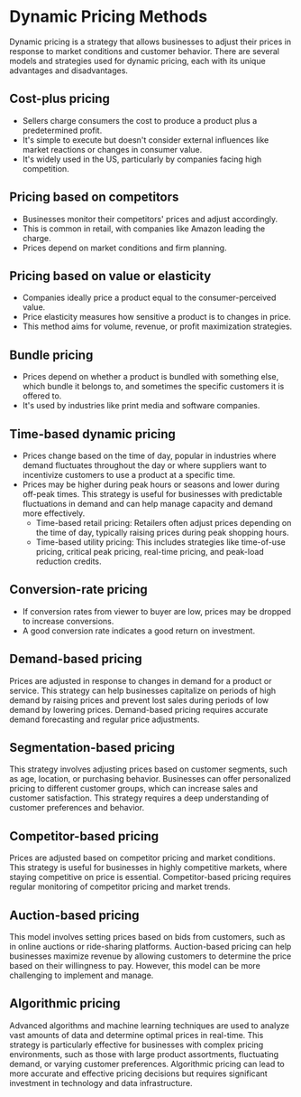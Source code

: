 # Dynamic Pricing Methods

Dynamic pricing is a strategy that allows businesses to adjust their prices in response to market conditions and customer behavior. There are several models and strategies used for dynamic pricing, each with its unique advantages and disadvantages.


## Cost-plus pricing
* Sellers charge consumers the cost to produce a product plus a predetermined profit.
* It's simple to execute but doesn't consider external influences like market reactions or changes in consumer value.
* It's widely used in the US, particularly by companies facing high competition.

## Pricing based on competitors
* Businesses monitor their competitors' prices and adjust accordingly.
* This is common in retail, with companies like Amazon leading the charge.
* Prices depend on market conditions and firm planning.

## Pricing based on value or elasticity
* Companies ideally price a product equal to the consumer-perceived value.
* Price elasticity measures how sensitive a product is to changes in price.
* This method aims for volume, revenue, or profit maximization strategies.

## Bundle pricing
* Prices depend on whether a product is bundled with something else, which bundle it belongs to, and sometimes the specific customers it is offered to.
* It's used by industries like print media and software companies.

## Time-based dynamic pricing
* Prices change based on the time of day, popular in industries where demand fluctuates throughout the day or where suppliers want to incentivize customers to use a product at a specific time.
* Prices may be higher during peak hours or seasons and lower during off-peak times. This strategy is useful for businesses with predictable fluctuations in demand and can help manage capacity and demand more effectively.
  * Time-based retail pricing: Retailers often adjust prices depending on the time of day, typically raising prices during peak shopping hours.
  * Time-based utility pricing: This includes strategies like time-of-use pricing, critical peak pricing, real-time pricing, and peak-load reduction credits.

## Conversion-rate pricing
* If conversion rates from viewer to buyer are low, prices may be dropped to increase conversions.
* A good conversion rate indicates a good return on investment.

## Demand-based pricing
Prices are adjusted in response to changes in demand for a product or service. This strategy can help businesses capitalize on periods of high demand by raising prices and prevent lost sales during periods of low demand by lowering prices. Demand-based pricing requires accurate demand forecasting and regular price adjustments.

## Segmentation-based pricing
This strategy involves adjusting prices based on customer segments, such as age, location, or purchasing behavior. Businesses can offer personalized pricing to different customer groups, which can increase sales and customer satisfaction. This strategy requires a deep understanding of customer preferences and behavior.

## Competitor-based pricing
Prices are adjusted based on competitor pricing and market conditions. This strategy is useful for businesses in highly competitive markets, where staying competitive on price is essential. Competitor-based pricing requires regular monitoring of competitor pricing and market trends.

## Auction-based pricing
This model involves setting prices based on bids from customers, such as in online auctions or ride-sharing platforms. Auction-based pricing can help businesses maximize revenue by allowing customers to determine the price based on their willingness to pay. However, this model can be more challenging to implement and manage.

## Algorithmic pricing
Advanced algorithms and machine learning techniques are used to analyze vast amounts of data and determine optimal prices in real-time. This strategy is particularly effective for businesses with complex pricing environments, such as those with large product assortments, fluctuating demand, or varying customer preferences. Algorithmic pricing can lead to more accurate and effective pricing decisions but requires significant investment in technology and data infrastructure.
